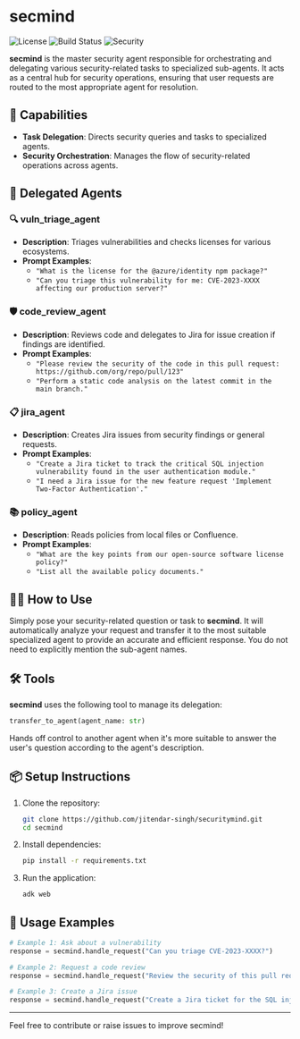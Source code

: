 
# secmind

![License](https://img.shields.io/badge/license-MIT-blue.svg)
![Build Status](https://img.shields.io/badge/build-passing-brightgreen)
![Security](https://img.shields.io/badge/security-monitored-important)

**secmind** is the master security agent responsible for orchestrating and delegating various security-related tasks to specialized sub-agents. It acts as a central hub for security operations, ensuring that user requests are routed to the most appropriate agent for resolution.

## 🚀 Capabilities

- **Task Delegation**: Directs security queries and tasks to specialized agents.
- **Security Orchestration**: Manages the flow of security-related operations across agents.

## 🧠 Delegated Agents

### 🔍 vuln_triage_agent
- **Description**: Triages vulnerabilities and checks licenses for various ecosystems.
- **Prompt Examples**:
  - `"What is the license for the @azure/identity npm package?"`
  - `"Can you triage this vulnerability for me: CVE-2023-XXXX affecting our production server?"`

### 🛡️ code_review_agent
- **Description**: Reviews code and delegates to Jira for issue creation if findings are identified.
- **Prompt Examples**:
  - `"Please review the security of the code in this pull request: https://github.com/org/repo/pull/123"`
  - `"Perform a static code analysis on the latest commit in the main branch."`

### 📋 jira_agent
- **Description**: Creates Jira issues from security findings or general requests.
- **Prompt Examples**:
  - `"Create a Jira ticket to track the critical SQL injection vulnerability found in the user authentication module."`
  - `"I need a Jira issue for the new feature request 'Implement Two-Factor Authentication'."`

### 📚 policy_agent
- **Description**: Reads policies from local files or Confluence.
- **Prompt Examples**:
  - `"What are the key points from our open-source software license policy?"`
  - `"List all the available policy documents."`

## 🧑‍💻 How to Use

Simply pose your security-related question or task to **secmind**. It will automatically analyze your request and transfer it to the most suitable specialized agent to provide an accurate and efficient response. You do not need to explicitly mention the sub-agent names.

## 🛠️ Tools

**secmind** uses the following tool to manage its delegation:
```python
transfer_to_agent(agent_name: str)
```
Hands off control to another agent when it's more suitable to answer the user's question according to the agent's description.

## 📦 Setup Instructions

1. Clone the repository:
   ```bash
   git clone https://github.com/jitendar-singh/securitymind.git
   cd secmind
   ```

2. Install dependencies:
   ```bash
   pip install -r requirements.txt
   ```

3. Run the application:
   ```bash
   adk web
   ```

## 📘 Usage Examples

```python
# Example 1: Ask about a vulnerability
response = secmind.handle_request("Can you triage CVE-2023-XXXX?")

# Example 2: Request a code review
response = secmind.handle_request("Review the security of this pull request: https://github.com/org/repo/pull/123")

# Example 3: Create a Jira issue
response = secmind.handle_request("Create a Jira ticket for the SQL injection vulnerability.")
```

---

Feel free to contribute or raise issues to improve secmind!
